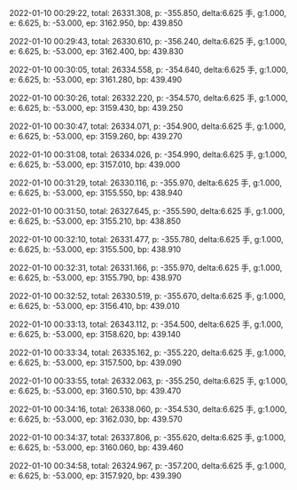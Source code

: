 2022-01-10 00:29:22, total: 26331.308, p: -355.850, delta:6.625 手, g:1.000, e: 6.625, b: -53.000, ep: 3162.950, bp: 439.850

2022-01-10 00:29:43, total: 26330.610, p: -356.240, delta:6.625 手, g:1.000, e: 6.625, b: -53.000, ep: 3162.400, bp: 439.830

2022-01-10 00:30:05, total: 26334.558, p: -354.640, delta:6.625 手, g:1.000, e: 6.625, b: -53.000, ep: 3161.280, bp: 439.490

2022-01-10 00:30:26, total: 26332.220, p: -354.570, delta:6.625 手, g:1.000, e: 6.625, b: -53.000, ep: 3159.430, bp: 439.250

2022-01-10 00:30:47, total: 26334.071, p: -354.900, delta:6.625 手, g:1.000, e: 6.625, b: -53.000, ep: 3159.260, bp: 439.270

2022-01-10 00:31:08, total: 26334.026, p: -354.990, delta:6.625 手, g:1.000, e: 6.625, b: -53.000, ep: 3157.010, bp: 439.000

2022-01-10 00:31:29, total: 26330.116, p: -355.970, delta:6.625 手, g:1.000, e: 6.625, b: -53.000, ep: 3155.550, bp: 438.940

2022-01-10 00:31:50, total: 26327.645, p: -355.590, delta:6.625 手, g:1.000, e: 6.625, b: -53.000, ep: 3155.210, bp: 438.850

2022-01-10 00:32:10, total: 26331.477, p: -355.780, delta:6.625 手, g:1.000, e: 6.625, b: -53.000, ep: 3155.500, bp: 438.910

2022-01-10 00:32:31, total: 26331.166, p: -355.970, delta:6.625 手, g:1.000, e: 6.625, b: -53.000, ep: 3155.790, bp: 438.970

2022-01-10 00:32:52, total: 26330.519, p: -355.670, delta:6.625 手, g:1.000, e: 6.625, b: -53.000, ep: 3156.410, bp: 439.010

2022-01-10 00:33:13, total: 26343.112, p: -354.500, delta:6.625 手, g:1.000, e: 6.625, b: -53.000, ep: 3158.620, bp: 439.140

2022-01-10 00:33:34, total: 26335.162, p: -355.220, delta:6.625 手, g:1.000, e: 6.625, b: -53.000, ep: 3157.500, bp: 439.090

2022-01-10 00:33:55, total: 26332.063, p: -355.250, delta:6.625 手, g:1.000, e: 6.625, b: -53.000, ep: 3160.510, bp: 439.470

2022-01-10 00:34:16, total: 26338.060, p: -354.530, delta:6.625 手, g:1.000, e: 6.625, b: -53.000, ep: 3162.030, bp: 439.570

2022-01-10 00:34:37, total: 26337.806, p: -355.620, delta:6.625 手, g:1.000, e: 6.625, b: -53.000, ep: 3160.060, bp: 439.460

2022-01-10 00:34:58, total: 26324.967, p: -357.200, delta:6.625 手, g:1.000, e: 6.625, b: -53.000, ep: 3157.920, bp: 439.390